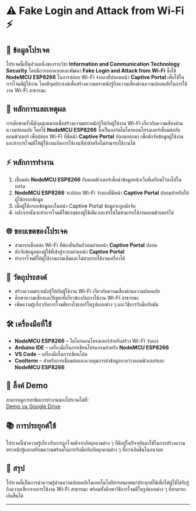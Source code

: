 # ⚠️ **Fake Login and Attack from Wi-Fi** ⚡

## 📜 **ข้อมูลโปรเจค**

โปรเจคนี้เป็นส่วนหนึ่งของรายวิชา **Information and Communication Technology Security** โดยมีการออกแบบและพัฒนา **Fake Login and Attack from Wi-Fi** ซึ่งใช้ **NodeMCU ESP8266** ในการปล่อย Wi-Fi จำลองที่ปลอมหน้า **Captive Portal** เพื่อใช้ในการโจมตีผู้ใช้งาน โดยมีจุดประสงค์เพื่อสร้างความตระหนักรู้ถึงความเสี่ยงด้านความปลอดภัยในการใช้งาน Wi-Fi สาธารณะ

## 🎯 **หลักการและเหตุผล**

การศึกษาครั้งนี้มีจุดมุ่งหมายเพื่อสร้างความตระหนักรู้ให้กับผู้ใช้งาน Wi-Fi เกี่ยวกับความเสี่ยงด้านความปลอดภัย โดยใช้ **NodeMCU ESP8266** ซึ่งเป็นบอร์ดไมโครคอนโทรลเลอร์เชื่อมต่อกับคอมพิวเตอร์ เพื่อปล่อย Wi-Fi ที่มีหน้า **Captive Portal** ปลอมออกมา เพื่อดักจับข้อมูลผู้ใช้งานและทำการโจมตีให้ผู้ใช้งานเกิดการใช้งานที่ล่าช้าหรือไม่สามารถใช้งานได้

## ⚡ **หลักการทำงาน**

1. เชื่อมต่อ **NodeMCU ESP8266** กับคอมพิวเตอร์เพื่อนำข้อมูลหน้าเว็บที่เตรียมไว้ลงไปในบอร์ด
2. **NodeMCU ESP8266** จะปล่อย Wi-Fi จำลองที่มีหน้า **Captive Portal** ปลอมสำหรับให้ผู้ใช้กรอกข้อมูล
3. เมื่อผู้ใช้กรอกข้อมูลลงในหน้า Captive Portal ข้อมูลจะถูกดักจับ
4. หลังจากนั้นจะทำการโจมตีให้แรมของผู้ใช้เต็ม และทำให้ไม่สามารถใช้งานคอมพิวเตอร์ได้

## 🌐 **ขอบเขตของโปรเจค**

- สามารถเชื่อมต่อ Wi-Fi ที่ต้องยืนยันตัวตนผ่านหน้า **Captive Portal** ปลอม
- ดักจับข้อมูลของผู้ใช้ที่เข้าสู่ระบบผ่านหน้า **Captive Portal**
- ทำการโจมตีให้ผู้ใช้งานแรมเต็มและไม่สามารถใช้งานเครื่องได้

## 🎯 **วัตถุประสงค์**

- สร้างความตระหนักรู้ให้กับผู้ใช้งาน Wi-Fi เกี่ยวกับความเสี่ยงด้านความปลอดภัย
- ศึกษาความเสี่ยงและปัญหาที่เกี่ยวข้องกับการใช้งาน Wi-Fi สาธารณะ
- เพิ่มความรู้เกี่ยวกับการโจมตีทางไซเบอร์ในรูปแบบต่าง ๆ และวิธีการรับมือกับมัน

## 🛠 **เครื่องมือที่ใช้**

- **NodeMCU ESP8266** – ไมโครคอนโทรลเลอร์สำหรับสร้าง Wi-Fi จำลอง
- **Arduino IDE** – เครื่องมือในการเขียนโปรแกรมสำหรับ **NodeMCU ESP8266**
- **VS Code** – เครื่องมือในการเขียนโค้ด
- **Coolterm** – สำหรับการเชื่อมต่อและควบคุมการส่งข้อมูลระหว่างคอมพิวเตอร์และ **NodeMCU ESP8266**

## 🎥 **ลิ้งค์ Demo**

สามารถดูการสาธิตการทำงานของโปรเจคได้ที่:  
[Demo บน Google Drive](https://drive.google.com/file/d/1_cHjhyN1ZdxLT8DdPvrGuCdhWVOJN3Ax/view?usp=sharing)

## 📚 **การประยุกต์ใช้**

โปรเจคนี้นำความรู้เกี่ยวกับการถูกโจมตีจากภัยคุกคามต่าง ๆ ที่มีอยู่ในปัจจุบันมาใช้ในการสร้างความตระหนักรู้และเตรียมความพร้อมในการรับมือกับภัยคุกคามต่าง ๆ ที่อาจเกิดขึ้นในอนาคต

## 📝 **สรุป**

โปรเจคนี้เป็นการนำความรู้ด้านความปลอดภัยในเทคโนโลยีสารสนเทศมาประยุกต์ใช้เพื่อให้ผู้ใช้ได้รับรู้ถึงความเสี่ยงจากการใช้งาน Wi-Fi สาธารณะ พร้อมทั้งศึกษาวิธีการโจมตีในรูปแบบต่าง ๆ ที่สามารถเกิดขึ้นได้

---

